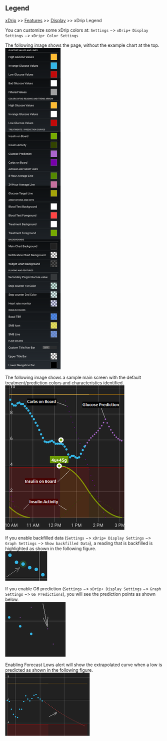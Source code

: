 ## Legend  
[xDrip](../README.md) >> [Features](./Features_page.md) >> [Display](./Display/Display.md) >> xDrip Legend  
  
You can customize some xDrip colors at: `Settings` &#8722;> `xDrip+ Display Settings` &#8722;> `xDrip+ Color Settings`  
  
The following image shows the page, without the example chart at the top.  
![](./images/legend.png)  
  
The following image shows a sample main screen with the default treatment/prediction colors and characteristics identified.  
![](./images/legend2.png)  
  
If you enable backfilled data (`Settings` &#8722;> `xDrip+ Display Settings` &#8722;> `Graph Settings` &#8722;> `Show backfilled Data`), a reading that is backfilled is highlighted as shown in the following figure.  
![](./images/BackfillLegend.png)  
  
If you enable G6 prediction (`Settings` &#8722;> `xDrip+ Display Settings` &#8722;> `Graph Settings` &#8722;> `G6 Predictions`), you will see the prediction points as shown below.  
![](./images/G6PredictLegend.png)  
  
Enabling Forecast Lows alert will show the extrapolated curve when a low is predicted as shown in the following figure.  
![](./images/Legend_predictLow.png)  
  

